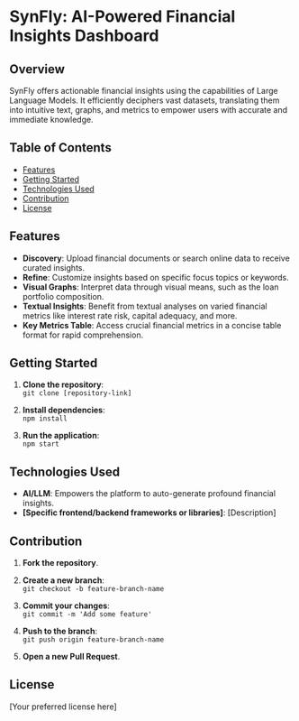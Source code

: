 # SynFly: AI-Powered Financial Insights Dashboard

## Overview
SynFly offers actionable financial insights using the capabilities of Large Language Models. It efficiently deciphers vast datasets, translating them into intuitive text, graphs, and metrics to empower users with accurate and immediate knowledge.

## Table of Contents
- [Features](#features)
- [Getting Started](#getting-started)
- [Technologies Used](#technologies-used)
- [Contribution](#contribution)
- [License](#license)

## Features
- **Discovery**: Upload financial documents or search online data to receive curated insights.
- **Refine**: Customize insights based on specific focus topics or keywords.
- **Visual Graphs**: Interpret data through visual means, such as the loan portfolio composition.
- **Textual Insights**: Benefit from textual analyses on varied financial metrics like interest rate risk, capital adequacy, and more.
- **Key Metrics Table**: Access crucial financial metrics in a concise table format for rapid comprehension.

## Getting Started
1. **Clone the repository**:  
   `git clone [repository-link]`
   
2. **Install dependencies**:  
   `npm install`
   
3. **Run the application**:  
   `npm start`

## Technologies Used
- **AI/LLM**: Empowers the platform to auto-generate profound financial insights.
- **[Specific frontend/backend frameworks or libraries]**: [Description]

## Contribution
1. **Fork the repository**.
2. **Create a new branch**:   
   `git checkout -b feature-branch-name`
   
3. **Commit your changes**:   
   `git commit -m 'Add some feature'`
   
4. **Push to the branch**:   
   `git push origin feature-branch-name`
   
5. **Open a new Pull Request**.

## License
[Your preferred license here]
